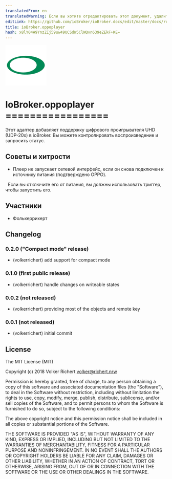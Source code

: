 ```yaml
---
translatedFrom: en
translatedWarning: Если вы хотите отредактировать этот документ, удалите поле «translationFrom», в противном случае этот документ будет снова автоматически переведен
editLink: https://github.com/ioBroker/ioBroker.docs/edit/master/docs/ru/adapterref/iobroker.oppoplayer/README.md
title: ioBroker.oppoplayer
hash: x8lY04A9YnzZIj59uw49UCSdW5ClWQvn639eZEkF+KE=
---
```

![логотип](../../../en/adapterref/iobroker.oppoplayer/admin/oppoplayer.png)

# IoBroker.oppoplayer =================
Этот адаптер добавляет поддержку цифрового проигрывателя UHD (UDP-20x) в ioBroker.
Вы можете контролировать воспроизведение и запросить статус.

## Советы и хитрости
* Плеер не запускает сетевой интерфейс, если он снова подключен к источнику питания (подтверждено OPPO).

  Если вы отключите его от питания, вы должны использовать триггер, чтобы запустить его.

## Участники
* Фолькеррихерт

## Changelog

### 0.2.0 ("Compact mode" release)
* (volkerrichert) add support for compact mode 

### 0.1.0 (first public release)
* (volkerrichert) handle changes on writeable states

### 0.0.2 (not released)
* (volkerrichert) providing most of the objects and remote key

### 0.0.1 (not released)
* (volkerrichert) initial commit

## License
The MIT License (MIT)

Copyright (c) 2018 Volker Richert <volker@richert.nrw>

Permission is hereby granted, free of charge, to any person obtaining a copy
of this software and associated documentation files (the "Software"), to deal
in the Software without restriction, including without limitation the rights
to use, copy, modify, merge, publish, distribute, sublicense, and/or sell
copies of the Software, and to permit persons to whom the Software is
furnished to do so, subject to the following conditions:

The above copyright notice and this permission notice shall be included in
all copies or substantial portions of the Software.

THE SOFTWARE IS PROVIDED "AS IS", WITHOUT WARRANTY OF ANY KIND, EXPRESS OR
IMPLIED, INCLUDING BUT NOT LIMITED TO THE WARRANTIES OF MERCHANTABILITY,
FITNESS FOR A PARTICULAR PURPOSE AND NONINFRINGEMENT. IN NO EVENT SHALL THE
AUTHORS OR COPYRIGHT HOLDERS BE LIABLE FOR ANY CLAIM, DAMAGES OR OTHER
LIABILITY, WHETHER IN AN ACTION OF CONTRACT, TORT OR OTHERWISE, ARISING FROM,
OUT OF OR IN CONNECTION WITH THE SOFTWARE OR THE USE OR OTHER DEALINGS IN
THE SOFTWARE.